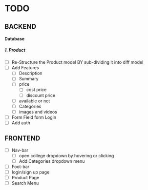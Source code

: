 # TODO

## BACKEND

#### Database
##### 1. Product
- [ ] Re-Structure the Product model BY sub-dividing it into diff model
- [ ] Add Features
	- [ ] Description
	- [ ] Summary
	- [ ] price
		- [ ] cost price
		- [ ] discount price
	- [ ] available or not
	- [ ] Categories
	- [ ] images and videos
- [ ] Form Field form Login
- [ ] Add auth

## FRONTEND

- [ ] Nav-bar 
	- [ ] open college dropdown by hovering or clicking
	- [ ] Add Categories dropdown menu
- [ ] Foot-bar
- [ ] login/sign up page
- [ ] Product Page
- [ ] Search Menu
